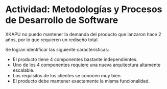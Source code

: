 # Actividad: Metodologías y Procesos de Desarrollo de Software

XKAPU no puedo mantener la demanda del producto que lanzaron hace 2 años,
por lo que requieren un rediseño total.

Se logran identificar las siguiente características:

- El producto tiene 4 componentes bastante independientes.
- Uno de los 4 componentes requiere una nueva arquitectura altamente escalable.
- Los requisitos de los clientes se conocen muy bien.
- El producto debe mantener exactamente la misma funcionalidad.

